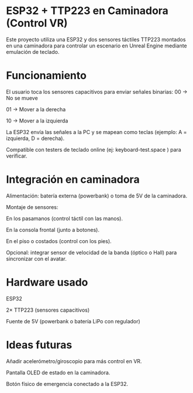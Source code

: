 # ESP32 + TTP223 en Caminadora (Control VR)

Este proyecto utiliza una ESP32 y dos sensores táctiles TTP223 montados en una caminadora para controlar un escenario en Unreal Engine mediante emulación de teclado.

# Funcionamiento

El usuario toca los sensores capacitivos para enviar señales binarias:
 00 → No se mueve
  
  01 → Mover a la derecha
  
  10 → Mover a la izquierda

La ESP32 envía las señales a la PC y se mapean como teclas (ejemplo: A = izquierda, D = derecha).

Compatible con testers de teclado online (ej: keyboard-test.space
) para verificar.

# Integración en caminadora

Alimentación: batería externa (powerbank) o toma de 5V de la caminadora.

Montaje de sensores:

En los pasamanos (control táctil con las manos).

En la consola frontal (junto a botones).

En el piso o costados (control con los pies).

Opcional: integrar sensor de velocidad de la banda (óptico o Hall) para sincronizar con el avatar.

# Hardware usado

ESP32

2× TTP223 (sensores capacitivos)

Fuente de 5V (powerbank o batería LiPo con regulador)

# Ideas futuras

Añadir acelerómetro/giroscopio para más control en VR.

Pantalla OLED de estado en la caminadora.

Botón físico de emergencia conectado a la ESP32.
